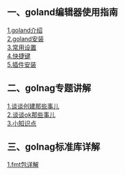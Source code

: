 
## 一、goland编辑器使用指南
[1.goland介绍](goland使用指南/1.介绍.md)<br>
[2.goland安装](goland使用指南/2.安装.md)<br>
[3.常用设置](goland使用指南/3.常用设置.md)<br>
[4.快捷键](goland使用指南/4.快捷键.md)<br>
[5.插件安装](goland使用指南/5.插件安装.md)<br>

## 二、golnag专题讲解
[1.谈谈创建那些事儿](golang专题讲解/1.谈谈创建那些事儿.md)<br>
[2.谈谈ok那些事儿](golang专题讲解/2.谈谈ok那些事儿.md)<br>
[3.小知识点](golang专题讲解/3.小知识点.md)<br>

## 三、golnag标准库详解
[1.fmt包详解](seelog.xmge.top)

